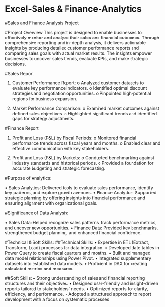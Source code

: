 # Excel-Sales & Finance-Analytics
#Sales and Finance Analysis Project

#Project Overview
  This project is designed to enable businesses to effectively monitor and analyze their sales and financial outcomes. Through comprehensive reporting and in-depth analysis, it delivers actionable insights by
  producing detailed customer performance reports and comparing sales goals with actual market results. The insights empower businesses to uncover sales trends, evaluate KPIs, and make strategic decisions.

#Sales Report
  1.	Customer Performance Report:
    o	Analyzed customer datasets to evaluate key performance indicators.
    o	Identified optimal discount strategies and negotiation opportunities.
    o	Pinpointed high-potential regions for business expansion.
  
  2.	Market Performance Comparison:
    o	Examined market outcomes against defined sales objectives.
    o	Highlighted significant trends and identified gaps for strategy adjustments.

#Finance Report
  1.	Profit and Loss (P&L) by Fiscal Periods:
    o	Monitored financial performance trends across fiscal years and months.
    o	Enabled clear and effective communication with key stakeholders.
  
  2.	Profit and Loss (P&L) by Markets:
    o	Conducted benchmarking against industry standards and historical periods.
    o	Provided a foundation for accurate budgeting and strategic forecasting.

#Purpose of Analytics:

  •	Sales Analytics: Delivered tools to evaluate sales performance, identify key patterns, and explore growth avenues.
  •	Finance Analytics: Supported strategic planning by offering insights into financial performance and ensuring alignment with organizational goals.

#Significance of Data Analysis:

  •	Sales Data: Helped recognize sales patterns, track performance metrics, and uncover new opportunities.
  •	Finance Data: Provided key benchmarks, strengthened budget planning, and enhanced financial confidence.

#Technical & Soft Skills:
  ##Technical Skills:
    •	Expertise in ETL (Extract, Transform, Load) processes for data integration.
    •	Developed date tables in Power Query to create fiscal quarters and months.
    •	Built and managed data model relationships using Power Pivot.
    •	Integrated supplementary datasets into established data models.
    •	Proficient in DAX for creating calculated metrics and measures.

  ##Soft Skills:
    •	Strong understanding of sales and financial reporting structures and their objectives.
    •	Designed user-friendly and insight-driven reports tailored to stakeholders' needs.
    •	Optimized reports for clarity, efficiency, and performance.
    •	Adopted a structured approach to report development with a focus on systematic processes

